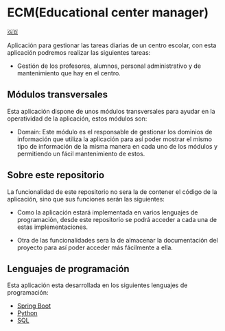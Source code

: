 # ECM(Educational center manager)

[:gb:](./README_en.md)

Aplicación para gestionar las tareas diarias de un centro escolar, con esta aplicación podremos realizar las siguientes tareas:

* Gestión de los profesores, alumnos, personal administrativo y de mantenimiento que hay en el centro.

## Módulos transversales
Esta aplicación dispone de unos módulos transversales para ayudar en la operatividad de la aplicación, estos módulos son:

* Domain: Este módulo es el responsable de gestionar los dominios de información que utiliza la aplicación para así poder mostrar el mismo tipo de información de la misma manera en cada uno de los módulos y permitiendo un fácil mantenimiento de estos.

## Sobre este repositorio
La funcionalidad de este repositorio no sera la de contener el código de la aplicación, sino que sus funciones serán las siguientes:

* Como la aplicación estará implementada en varios lenguajes de programación, desde este repositorio se podrá acceder a cada una de estas implementaciones.

* Otra de las funcionalidades sera la de almacenar la documentación del proyecto para así poder acceder más fácilmente a ella.

## Lenguajes de programación
Esta aplicación esta desarrollada en los siguientes lenguajes de programación:
* [Spring Boot][url_sb_repo] 
* [Python][url_py_repo]
* [SQL][url_sql_repo]

[url_sb_repo]: https://github.com/xroigmartin/ecm_spring_boot
[url_py_repo]: https://github.com/xroigmartin/ecm_python
[url_sql_repo]: https://github.com/xroigmartin/ecm_sql
